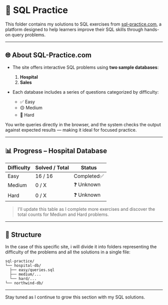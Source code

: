 # 🏥 SQL Practice

This folder contains my solutions to SQL exercises from [sql-practice.com](https://sql-practice.com), a platform designed to help learners improve their SQL skills through hands-on query problems.

---

## 🌐 About SQL-Practice.com

- The site offers interactive SQL problems using **two sample databases**:
  1. **Hospital**
  2. **Sales**

- Each database includes a series of questions categorized by difficulty:
  - ✅ Easy
  - 🟡 Medium
  - 🔴 Hard

You write queries directly in the browser, and the system checks the output against expected results — making it ideal for focused practice.

---

## 📊 Progress – Hospital Database

| Difficulty | Solved / Total | Status          |
|------------|----------------|-----------------|
| Easy       | 16 / 16        | Completed✅     |
| Medium     | 0 /  X         | ❓ Unknown      |
| Hard       | 0 /  X         | ❓ Unknown      |

> I'll update this table as I complete more exercises and discover the total counts for Medium and Hard problems.

---

## 📂 Structure

In the case of this specific site, i will divide it into folders representing the difficulty of the problems and all the solutions in a single file:

```
sql-practice/
└── hospital-db/
  ├── easy/queries.sql
  ├── medium/...
  └── hard/...
└── northwind-db/
```

---

Stay tuned as I continue to grow this section with my SQL solutions.

